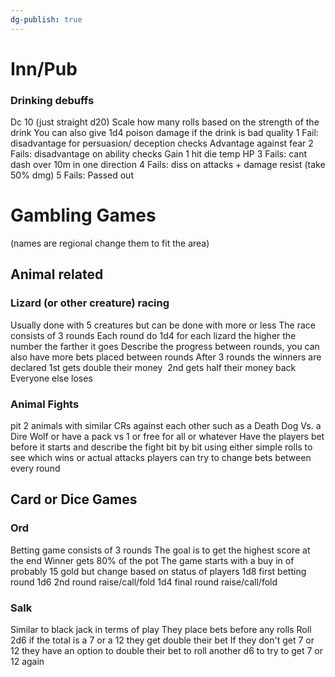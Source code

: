 ```yaml
---
dg-publish: true
---
```

# Inn/Pub
### Drinking debuffs
Dc 10 (just straight d20)
Scale how many rolls based on the strength of the drink
You can also give 1d4 poison damage if the drink is bad quality
1 Fail: disadvantage for persuasion/ deception checks Advantage against fear
2 Fails: disadvantage on ability checks Gain 1 hit die temp HP
3 Fails: cant dash over 10m in one direction
4 Fails: diss on attacks + damage resist (take 50% dmg)
5 Fails: Passed out
# Gambling Games
(names are regional change them to fit the area)
## Animal related
### Lizard (or other creature) racing
Usually done with 5 creatures but can be done with more or less
The race consists of 3 rounds
Each round do 1d4 for each lizard the higher the number the farther it goes
Describe the progress between rounds, you can also have more bets placed between rounds
After 3 rounds the winners are declared
1st gets double their money 
2nd gets half their money back
Everyone else loses 
### Animal Fights
pit 2 animals with similar CRs against each other such as a Death Dog Vs. a Dire Wolf
or have a pack vs 1 or free for all or whatever
Have the players bet before it starts and describe the fight bit by bit using either simple rolls to see which wins or actual attacks 
players can try to change bets between every round

## Card or Dice Games
### Ord
Betting game consists of 3 rounds
The goal is to get the highest score at the end
Winner gets 80% of the pot
The game starts with a buy in of probably 15 gold but change based on status of players
1d8 first betting round
1d6 2nd round raise/call/fold
1d4 final round raise/call/fold
### Salk 
Similar to black jack in terms of play
They place bets before any rolls
Roll 2d6 if the total is a 7 or a 12 they get double their bet
If they don't get 7 or 12 they have an option to double their bet
to roll another d6 to try to get 7 or 12 again
